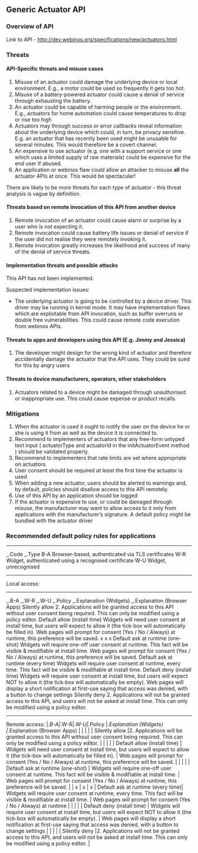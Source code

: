Generic Actuator API
--------------------

### Overview of API

Link to API - http://dev.webinos.org/specifications/new/actuators.html

### Threats

#### API-Specific threats and misuse cases

1.  Misuse of an actuator could damage the underlying device or local environment. E.g., a motor could be used so frequently it gets too hot.
2.  Misuse of a battery-powered actuator could cause a denial of service through exhausting the battery.
3.  An actuator could be capable of harming people or the environment. E.g., actuators for home automation could cause temperatures to drop or rise too high
4.  Actuators may through success or error callbacks reveal information about the underlying device which could, in turn, be privacy sensitive. E.g. an actuator that has recently been used might be unusable for several minutes. This would therefore be a covert channel.
5.  An expensive to use actuator (e.g. one with a support service or one which uses a limited supply of raw materials) could be expensive for the end user if abused.
6.  An application or webinos flaw could allow an attacker to misuse **all** the actuator APIs at once. This would be spectacular!

There are likely to be more threats for each type of actuator - this threat analysis is vague by definition.

#### Threats based on remote invocation of this API from another device

1.  Remote invocation of an actuator could cause alarm or surprise by a user who is not expecting it.
2.  Remote invocation could cause battery life issues or denial of service if the user did not realise they were remotely invoking it.
3.  Remote invocation greatly increases the likelihood and success of many of the denial of service threats.

#### Implementation threats and possible attacks

This API has not been implemented.

Suspected implementation issues:

-   The underlying actuator is going to be controlled by a device driver. This driver may be running in kernel mode. It may have implementation flaws which are exploitable from API invocation, such as buffer overruns or double free vulnerabilities. This could cause remote code execution from webinos APIs.

#### Threats to apps and developers using this API (E.g. Jimmy and Jessica)

1.  The developer might design for the wrong kind of actuator and therefore accidentally damage the actuator that the API uses. They could be sued for this by angry users

#### Threats to device manufacturers, operators, other stakeholders

1.  Actuators related to a device might be damaged through unauthorised or inappropriate use. This could cause expense or product recalls.

### Mitigations

1.  When the actuator is used it ought to notify the user on the device he or she is using it from as well as the device it is connected to.
2.  Recommend to implementers of actuators that any free-form untyped text input ( actuatorType and actuatorId in the initActuatorEvent method ) should be validated properly.
3.  Recommend to implementers that rate limits are set where appropriate on actuators.
4.  User consent should be required _at least_ the first time the actuator is used
5.  When adding a new actuator, users should be alerted to warnings and, by default, policies should disallow access to this API remotely.
6.  Use of this API by an application should be logged
7.  If the actuator is expensive to use, or could be damaged through misuse, the manufacturer may want to allow access to it only from applications with the manufacturer’s signature. A default policy might be bundled with the actuator driver

### Recommended default policy rules for applications

  ------------- ------------------------------------------------------
  _.Code   _.Type
  B-A           Browser-based, authenticated via TLS certificates
  W-R           Widget, authenticated using a recognised certificate
  W-U           Widget, unrecognised
  ------------- ------------------------------------------------------

Local access:

  ------------ ------------ ------------ ----------------------------------- -------------------------------------------------------------------------------------------------------------------------------------------------------- -------------------------------------------------------------------------------------------------------------------------- -- -- -- -- ------------------------------------- ------------------------------------------------------------------------------------------------------------------------------------------- ------------------------------------------------------------------
  _.B-A   _.W-R   _.W-U   _.Policy                       _.Explanation (Widgets)                                                                                                                             _.Explanation (Browser Apps)                                                                                                      Silently allow                        2. Applications will be granted access to this API without user consent being required. This can only be modified using a policy editor.
                                         Default allow (install time)        Widgets will need user consent at install time, but users will expect to allow it (the tick-box will automatically be filled in).                        Web pages will prompt for consent (Yes / No / Always) at runtime, this preference will be saved.
  x            x            x            Default ask at runtime (one-shot)   Widgets will require one-off user consent at runtime. This fact will be visible & modifiable at install time.                                            Web pages will prompt for consent (Yes / No / Always) at runtime, this preference will be saved.                                       Default ask at runtime (every time)   Widgets will require user consent at runtime, every time. This fact will be visible & modifiable at install time.
                                         Default deny (install time)         Widgets will require user consent at install time, but users will expect NOT to allow it (the tick-box will automatically be empty).                     Web pages will display a short notification at first-use saying that access was denied, with a button to change settings
                                         Silently deny                       2. Applications will not be granted access to this API, and users will not be asked at install time. This can only be modified using a policy editor.
  ------------ ------------ ------------ ----------------------------------- -------------------------------------------------------------------------------------------------------------------------------------------------------- -------------------------------------------------------------------------------------------------------------------------- -- -- -- -- ------------------------------------- ------------------------------------------------------------------------------------------------------------------------------------------- ------------------------------------------------------------------

Remote access:
|_.B-A|_.W-R|_.W-U|_.Policy |_.Explanation (Widgets) |_.Explanation (Browser Apps) |
| | | | Silently allow |2. Applications will be granted access to this API without user consent being required. This can only be modified using a policy editor. |
| | | | Default allow (install time) | Widgets will need user consent at install time, but users will expect to allow it (the tick-box will automatically be filled in). | Web pages will prompt for consent (Yes / No / Always) at runtime, this preference will be saved. |
| | | | Default ask at runtime (one-shot) | Widgets will require one-off user consent at runtime. This fact will be visible & modifiable at install time. | Web pages will prompt for consent (Yes / No / Always) at runtime, this preference will be saved. |
| x | x | x | Default ask at runtime (every time)| Widgets will require user consent at runtime, every time. This fact will be visible & modifiable at install time. | Web pages will prompt for consent (Yes / No / Always) at runtime |
| | | | Default deny (install time) | Widgets will require user consent at install time, but users will expect NOT to allow it (the tick-box will automatically be empty). | Web pages will display a short notification at first-use saying that access was denied, with a button to change settings |
| | | | Silently deny |2. Applications will not be granted access to this API, and users will not be asked at install time. This can only be modified using a policy editor. |

